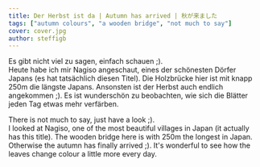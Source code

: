 ```yaml
---
title: Der Herbst ist da | Autumn has arrived | 秋が来ました
tags: ["autumn colours", "a wooden bridge", "not much to say"]
cover: cover.jpg
author: steffigb
---
```

Es gibt nicht viel zu sagen, einfach schauen ;).  
Heute habe ich mir Nagiso angeschaut, eines der schönesten Dörfer Japans (es hat tatsächlich diesen Titel). Die Holzbrücke hier ist mit knapp 250m die längste Japans. Ansonsten ist der Herbst auch endlich angekommen ;). Es ist wunderschön zu beobachten, wie sich die Blätter jeden Tag etwas mehr verfärben.

There is not much to say, just have a look ;).  
I looked at Nagiso, one of the most beautiful villages in Japan (it actually has this title). The wooden bridge here is with 250m the longest in Japan. Otherwise the autumn has finally arrived ;). It's wonderful to see how the leaves change colour a little more every day.

<re-img src="river_two.jpg" title="Beautiful Kiso River"></re-img>
<re-img src="river.jpg" title="Kiso River"></re-img>
<re-img src="bridge.jpg" title="Momosuke Bridge"></re-img>
<re-img src="bridge_two.jpg" title="Momosuke Bridge side view"></re-img>
<re-img src="landscape.jpg" title="Nagiso view"></re-img>
<re-img src="autumn_colors.jpg" title="Autumn colours"></re-img>
<re-img src="autumn_colors_third.jpg" title="Autumn colours"></re-img>






